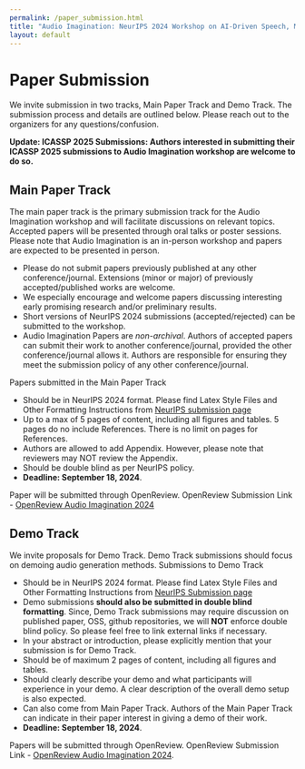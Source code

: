 ```yaml
---
permalink: /paper_submission.html
title: "Audio Imagination: NeurIPS 2024 Workshop on AI-Driven Speech, Music, and Sound Generation"
layout: default
---
```


# Paper Submission

We invite submission in two tracks, Main Paper Track and Demo Track. The submission  process and details are outlined below. Please reach out to the organizers for any questions/confusion.

**Update: ICASSP 2025 Submissions: Authors interested in submitting their ICASSP 2025 submissions to Audio Imagination workshop are welcome to do so.**

## Main Paper Track

The main paper track is the primary submission track for the Audio Imagination workshop and will facilitate discussions on relevant topics. Accepted papers will be presented through oral talks or poster sessions. Please note that Audio Imagination is an in-person workshop and papers are expected to be presented in person.

* Please do not submit papers previously published at any other conference/journal. Extensions (minor or major) of previously accepted/published works are welcome.
* We especially encourage and welcome papers discussing interesting early promising research and/or preliminary results.
* Short versions of NeurIPS 2024 submissions (accepted/rejected) can be submitted to the workshop.
* Audio Imagination Papers are *non-archival*. Authors of accepted papers can submit their work to another conference/journal, provided the other conference/journal allows it. Authors are responsible for ensuring they meet the submission policy of any other conference/journal.


Papers submitted in the Main Paper Track

* Should be in NeurIPS 2024 format.  Please find Latex Style Files and Other Formatting Instructions from [NeurIPS submission page](https://nips.cc/Conferences/2024/CallForPapers)
* Up to a max of 5 pages of content, including all figures and tables. 5 pages do no include References. There is no limit on pages for References.
* Authors are allowed to add Appendix. However, please note that reviewers may NOT review the Appendix.
* Should be double blind as per NeurIPS policy.
* **Deadline: September 18, 2024**.


Paper will be submitted through OpenReview. OpenReview Submission Link - [OpenReview Audio Imagination 2024](https://openreview.net/group?id=NeurIPS.cc/2024/Workshop/Audio_Imagination)


## Demo Track

We invite proposals for Demo Track. Demo Track submissions should focus on demoing audio generation methods. Submissions to Demo Track

* Should be in NeurIPS 2024 format.  Please find Latex Style Files and Other Formatting Instructions from [NeurIPS Submission page](https://nips.cc/Conferences/2024/CallForPapers)
* Demo submissions **should also be submitted in double blind formatting**. Since, Demo Track submissions may require discussion on published paper, OSS, github repositories, we will **NOT** enforce double blind policy. So please feel free to link external links if necessary.
* In your abstract or introduction, please explicitly mention that your submission is for Demo Track.
* Should be of maximum 2 pages of content, including all figures and tables.
* Should clearly describe your demo and what participants will experience in your demo. A clear description of the overall demo setup is also expected.
* Can also come from Main Paper Track. Authors of the Main Paper Track can indicate in their paper interest in giving a demo of their work.
* **Deadline: September 18, 2024**.

Papers will be submitted through OpenReview. OpenReview Submission Link - [OpenReview Audio Imagination 2024](https://openreview.net/group?id=NeurIPS.cc/2024/Workshop/Audio_Imagination).
